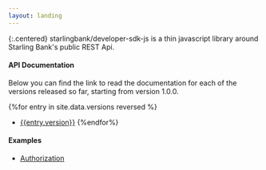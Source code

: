 ```yaml
---
layout: landing
---
```


{:.centered}
starlingbank/developer-sdk-js is a thin javascript library around Starling Bank's public REST Api.

#### API Documentation

Below you can find the link to read the documentation for each of the versions
released so far, starting from version 1.0.0.

{%for entry in site.data.versions reversed %}
* [{{entry.version}}]({{site.baseurl}}/docs/{{entry.version}}/index.html)
{%endfor%}

#### Examples

* [Authorization][authorization-examples]


[authorization-examples]: {{site.baseurl}}/examples/authorization
